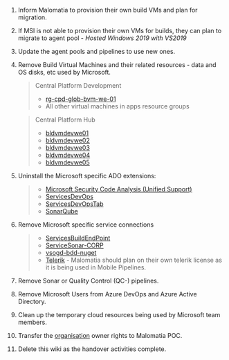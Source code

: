 1. Inform Malomatia to provision their own build VMs and plan for migration.
1. If MSI is not able to provision their own VMs for builds, they can plan to migrate to agent pool - _Hosted Windows 2019 with VS2019_
1. Update the agent pools and pipelines to use new ones.
1. Remove Build Virtual Machines and their related resources - data and OS disks, etc used by Microsoft.
    >Central Platform Development
    >-  [rg-cpd-glob-bvm-we-01](https://portal.azure.com/#@tasmusqcp.onmicrosoft.com/resource/subscriptions/d0694def-b27e-4bb7-900d-437fbeb802da/resourceGroups/rg-cpd-glob-bvm-we-01/overview)
    >- All other virtual machines in apps resource groups

    >Central Platform Hub
    >- [bldvmdevwe01](https://portal.azure.com/#@tasmusqcpprod.onmicrosoft.com/resource/subscriptions/d8c326fb-f8b4-4854-a2af-dd55e86f6117/resourceGroups/rg-cph-pltf-bldvms-prd-we-01/providers/Microsoft.Compute/virtualMachines/bldvmdevwe01)
    >- [bldvmdevwe02](https://portal.azure.com/#@tasmusqcpprod.onmicrosoft.com/resource/subscriptions/d8c326fb-f8b4-4854-a2af-dd55e86f6117/resourceGroups/RG-CPH-PLTF-BLDVMS-PRD-WE-01/providers/Microsoft.Compute/virtualMachines/bldvmdevwe02)
    >- [bldvmdevwe03](https://portal.azure.com/#@tasmusqcpprod.onmicrosoft.com/resource/subscriptions/d8c326fb-f8b4-4854-a2af-dd55e86f6117/resourceGroups/rg-cph-pltf-bldvms-prd-we-01/providers/Microsoft.Compute/virtualMachines/bldvmdevwe03)
    >- [bldvmdevwe04](https://portal.azure.com/#@tasmusqcpprod.onmicrosoft.com/resource/subscriptions/d8c326fb-f8b4-4854-a2af-dd55e86f6117/resourceGroups/rg-cph-pltf-bldvms-prd-we-01/providers/Microsoft.Compute/virtualMachines/bldvmdevwe04)
    >- [bldvmdevwe05](https://portal.azure.com/#@tasmusqcpprod.onmicrosoft.com/resource/subscriptions/d8c326fb-f8b4-4854-a2af-dd55e86f6117/resourceGroups/rg-cph-pltf-bldvms-prd-we-01/providers/Microsoft.Compute/virtualMachines/bldvmdevwe05)

1. Uninstall the Microsoft specific ADO extensions:
    >- [Microsoft Security Code Analysis (Unified Support)](https://dev.azure.com/TASMUCP/_settings/extensions?tab=installed&extension=ms-codeanalysis.vss-microsoft-security-code-analysis-devops)
    >- [ServicesDevOps](https://dev.azure.com/TASMUCP/_settings/extensions?tab=installed&extension=EnterpriseServicesDevOpsTeam.BuildTool-Tasks)
    >- [ServicesDevOpsTab](https://dev.azure.com/TASMUCP/_settings/extensions?tab=installed&extension=EnterpriseServicesDevOpsTeam.ServicesCode-BuildReportTab)
    >- [SonarQube](https://dev.azure.com/TASMUCP/_settings/extensions?tab=installed&extension=SonarSource.sonarqube)

1. Remove Microsoft specific service connections
    >- [ServicesBuildEndPoint](https://dev.azure.com/TASMUCP/TASMU%20Central%20Platform/_settings/adminservices?resourceId=faa0de55-176a-4f89-b775-5e7d1528be93)
    >- [ServiceSonar-CORP](https://dev.azure.com/TASMUCP/TASMU%20Central%20Platform/_settings/adminservices?resourceId=ec940214-bf76-4afd-a2ea-16e9bb43b28a)
    >- [vsogd-bdd-nuget](https://dev.azure.com/TASMUCP/TASMU%20Central%20Platform/_settings/adminservices?resourceId=abb77288-1df8-4945-8579-1eb5e2c09fa1)
    >- [Telerik](https://dev.azure.com/TASMUCP/TASMU%20Central%20Platform/_settings/adminservices?resourceId=95433af2-3073-4654-bcc7-40d9d720e54a) - Malomatia should plan on their own telerik license as it is being used in Mobile Pipelines.
1. Remove Sonar or Quality Control (QC-) pipelines.
1. Remove Microsoft Users from Azure DevOps and Azure Active Directory.
1. Clean up the temporary cloud resources being used by Microsoft team members.
1. Transfer the [organisation](https://dev.azure.com/TASMUCP/_settings/organizationOverview) owner rights to Malomatia POC.
1. Delete this wiki as the handover activities complete.